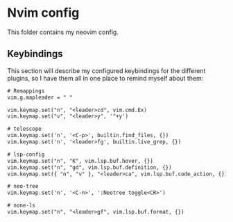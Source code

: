 # Nvim config

This folder contains my neovim config.

## Keybindings

This section will describe my configured keybindings for the different plugins, so I have them all in one place to remind myself about them:

```txt
# Remappings
vim.g.mapleader = " "

vim.keymap.set("n", "<leader>cd", vim.cmd.Ex)
vim.keymap.set("v", "<leader>y", '"+y')

# telescope
vim.keymap.set('n', '<C-p>', builtin.find_files, {})
vim.keymap.set('n', '<leader>fg', builtin.live_grep, {})

# lsp-config
vim.keymap.set("n", "K", vim.lsp.buf.hover, {})
vim.keymap.set("n", "gd", vim.lsp.buf.definition, {})
vim.keymap.set({ "n", "v" }, "<leader>ca", vim.lsp.buf.code_action, {})

# neo-tree
vim.keymap.set('n', '<C-n>', ':Neotree toggle<CR>')

# none-ls
vim.keymap.set("n", "<leader>gf", vim.lsp.buf.format, {})
```
